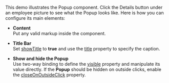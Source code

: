 This demo illustrates the Popup component. Click the Details button under an employee picture to see what the Popup looks like. Here is how you can configure its main elements:

- **Content**        
Put any valid markup inside the component. 

- **Title Bar**       
Set [showTitle](Documentation/ApiReference/UI_Components/dxPopup/Configuration/#showTitle) to **true** and use the [title](/Documentation/ApiReference/UI_Components/dxPopup/Configuration/#title) property to specify the caption. 

- **Show and hide the Popup**      
Use two-way binding to define the [visible](/Documentation/ApiReference/UI_Components/dxPopup/Configuration/#visible) property and manipulate its value directly. If the **Popup** should be hidden on outside clicks, enable the [closeOnOutsideClick](/Documentation/ApiReference/UI_Components/dxPopup/Configuration/#closeOnOutsideClick) property.
